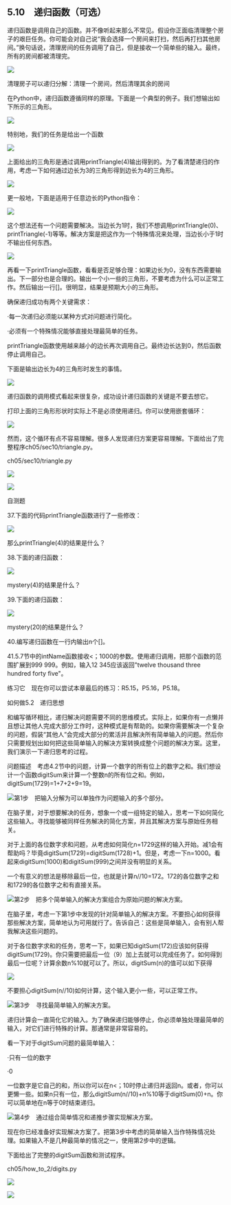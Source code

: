    

## 5.10　递归函数（可选）

递归函数是调用自己的函数。并不像听起来那么不常见。假设你正面临清理整个房子的艰巨任务。你可能会对自己说“我会选择一个房间来打扫，然后再打扫其他房间。”换句话说，清理房间的任务调用了自己，但是接收一个简单些的输入。最终，所有的房间都被清理完。

![](0-Assets/Epubook/程序员编程语言经典合集（计算机科学丛书5册套装），javapython编程语言含经典教材龙书《编译原理》%20(Bruce%20Eckel%20%20Alfred%20V.%20Aho%20%20Monica%20S.%20Lam%20etc.)%20(Z-Library)/images/image06374.jpeg)

清理房子可以递归分解：清理一个房间，然后清理其余的房间

在Python中，递归函数遵循同样的原理。下面是一个典型的例子。我们想输出如下所示的三角形。

![](../Images/image06375.gif)

特别地，我们的任务是给出一个函数

![](../Images/image06376.gif)

上面给出的三角形是通过调用printTriangle(4)输出得到的。为了看清楚递归的作用，考虑一下如何通过边长为3的三角形得到边长为4的三角形。

![](../Images/image06377.gif)

更一般地，下面是适用于任意边长的Python指令：

![](../Images/image06378.gif)

这个想法还有一个问题需要解决。当边长为1时，我们不想调用printTriangle(0)、printTriangle(-1)等等。解决方案是把这作为一个特殊情况来处理，当边长小于1时不输出任何东西。

![](../Images/image06379.gif)

再看一下printTriangle函数，看看是否足够合理：如果边长为0，没有东西需要输出。下一部分也是合理的。输出一个小一些的三角形，不要考虑为什么可以正常工作。然后输出一行[]。很明显，结果是预期大小的三角形。

确保递归成功有两个关键需求：

·每一次递归必须能以某种方式对问题进行简化。

·必须有一个特殊情况能够直接处理最简单的任务。

printTriangle函数使用越来越小的边长再次调用自己。最终边长达到0，然后函数停止调用自己。

下面是输出边长为4的三角形时发生的事情。

![](0-Assets/Epubook/程序员编程语言经典合集（计算机科学丛书5册套装），javapython编程语言含经典教材龙书《编译原理》%20(Bruce%20Eckel%20%20Alfred%20V.%20Aho%20%20Monica%20S.%20Lam%20etc.)%20(Z-Library)/images/image06380.jpeg)

递归函数的调用模式看起来很复杂，成功设计递归函数的关键是不要去想它。

打印上面的三角形形状时实际上不是必须使用递归。你可以使用嵌套循环：

![](../Images/image06381.gif)

然而，这个循环有点不容易理解。很多人发现递归方案更容易理解。下面给出了完整程序ch05/sec10/triangle.py。

ch05/sec10/triangle.py

![](0-Assets/Epubook/程序员编程语言经典合集（计算机科学丛书5册套装），javapython编程语言含经典教材龙书《编译原理》%20(Bruce%20Eckel%20%20Alfred%20V.%20Aho%20%20Monica%20S.%20Lam%20etc.)%20(Z-Library)/images/image06382.jpeg)

![](0-Assets/Epubook/程序员编程语言经典合集（计算机科学丛书5册套装），javapython编程语言含经典教材龙书《编译原理》%20(Bruce%20Eckel%20%20Alfred%20V.%20Aho%20%20Monica%20S.%20Lam%20etc.)%20(Z-Library)/images/image06383.jpeg)

自测题

37.下面的代码printTriangle函数进行了一些修改：

![](../Images/image06384.gif)

那么printTriangle(4)的结果是什么？

38.下面的递归函数：

![](../Images/image06385.gif)

mystery(4)的结果是什么？

39.下面的递归函数：

![](../Images/image06386.gif)

mystery(20)的结果是什么？

40.编写递归函数在一行内输出n个[]。

41.5.7节中的intName函数接收<；1000的参数。使用递归调用，把那个函数的范围扩展到999 999。例如，输入12 345应该返回"twelve thousand three hundred forty five"。

练习它　现在你可以尝试本章最后的练习：R5.15，P5.16，P5.18。

如何做5.2　递归思想

和编写循环相比，递归解决问题需要不同的思维模式。实际上，如果你有一点懒并且想让其他人完成大部分工作时，这种模式是有帮助的。如果你需要解决一个复杂的问题，假装“其他人”会完成大部分的累活并且解决所有简单输入的问题。然后你只需要规划出如何把这些简单输入的解决方案转换成整个问题的解决方案。这里，我们演示一下递归思考的过程。

问题描述　考虑4.2节中的问题，计算一个数字的所有位上的数字之和。我们想设计一个函数digitSum来计算一个整数n的所有位之和。例如，digitSum(1729)=1+7+2+9=19。

![](0-Assets/Epubook/程序员编程语言经典合集（计算机科学丛书5册套装），javapython编程语言含经典教材龙书《编译原理》%20(Bruce%20Eckel%20%20Alfred%20V.%20Aho%20%20Monica%20S.%20Lam%20etc.)%20(Z-Library)/images/image05174.jpeg)第1步　把输入分解为可以单独作为问题输入的多个部分。

在脑子里，对于想要解决的任务，想象一个或一组特定的输入，思考一下如何简化这些输入。寻找能够被同样任务解决的简化方案，并且其解决方案与原始任务相关。

对于上面的各位数字求和问题，从考虑如何简化n=1729这样的输入开始。减1会有帮助吗？毕竟digitSum(1729)=digitSum(1728)+1。但是，考虑一下n=1000。看起来digitSum(1000)和digitSum(999)之间并没有明显的关系。

一个有意义的想法是移除最后一位，也就是计算n//10=172。172的各位数字之和和1729的各位数字之和有直接关系。

![](0-Assets/Epubook/程序员编程语言经典合集（计算机科学丛书5册套装），javapython编程语言含经典教材龙书《编译原理》%20(Bruce%20Eckel%20%20Alfred%20V.%20Aho%20%20Monica%20S.%20Lam%20etc.)%20(Z-Library)/images/image05174.jpeg)第2步　把多个简单输入的解决方案组合为原始问题的解决方案。

在脑子里，考虑一下第1步中发现的针对简单输入的解决方案。不要担心如何获得那些解决方案，简单地认为可用就行了。告诉自己：这些是简单输入，会有别人帮我解决这些问题的。

对于各位数字求和的任务，思考一下，如果已知digitSum(172)应该如何获得digitSum(1729)。你只需要把最后一位（9）加上去就可以完成任务了。如何得到最后一位呢？计算余数n%10就可以了。所以，digitSum(n)的值可以如下获得

![](../Images/image06387.gif)

不要担心digitSum(n//10)如何计算，这个输入更小一些，可以正常工作。

![](0-Assets/Epubook/程序员编程语言经典合集（计算机科学丛书5册套装），javapython编程语言含经典教材龙书《编译原理》%20(Bruce%20Eckel%20%20Alfred%20V.%20Aho%20%20Monica%20S.%20Lam%20etc.)%20(Z-Library)/images/image05174.jpeg)第3步　寻找最简单输入的解决方案。

递归计算会一直简化它的输入。为了确保递归能够停止，你必须单独处理最简单的输入，对它们进行特殊的计算。那通常是非常容易的。

看一下对于digitSum问题的最简单输入：

·只有一位的数字

·0

一位数字是它自己的和，所以你可以在n<；10时停止递归并返回n。或者，你可以更懒一些。如果n只有一位，那么digitSum(n//10)+n%10等于digitSum(0)+n。你可以简单地在n等于0时结束递归。

![](0-Assets/Epubook/程序员编程语言经典合集（计算机科学丛书5册套装），javapython编程语言含经典教材龙书《编译原理》%20(Bruce%20Eckel%20%20Alfred%20V.%20Aho%20%20Monica%20S.%20Lam%20etc.)%20(Z-Library)/images/image05174.jpeg)第4步　通过组合简单情况和递推步骤实现解决方案。

现在你已经准备好实现解决方案了。把第3步中考虑的简单输入当作特殊情况处理。如果输入不是几种最简单的情况之一，使用第2步中的逻辑。

下面给出了完整的digitSum函数和测试程序。

ch05/how_to_2/digits.py

![](0-Assets/Epubook/程序员编程语言经典合集（计算机科学丛书5册套装），javapython编程语言含经典教材龙书《编译原理》%20(Bruce%20Eckel%20%20Alfred%20V.%20Aho%20%20Monica%20S.%20Lam%20etc.)%20(Z-Library)/images/image06388.jpeg)

![](0-Assets/Epubook/程序员编程语言经典合集（计算机科学丛书5册套装），javapython编程语言含经典教材龙书《编译原理》%20(Bruce%20Eckel%20%20Alfred%20V.%20Aho%20%20Monica%20S.%20Lam%20etc.)%20(Z-Library)/images/image06389.jpeg)